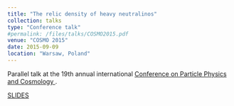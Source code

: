 ```yaml
---
title: "The relic density of heavy neutralinos"
collection: talks
type: "Conference talk"
#permalink: /files/talks/COSMO2015.pdf
venue: "COSMO 2015"
date: 2015-09-09
location: "Warsaw, Poland"
---
```


Parallel talk at the 19th annual international [Conference on Particle Physics and Cosmology ](http://cosmo15.ncbj.gov.pl).

[SLIDES](http://ahryczuk.github.io/files/talks/COSMO2015.pdf)
